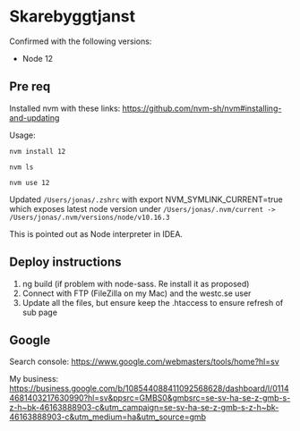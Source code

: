 # Skarebyggtjanst
Confirmed with the following versions:
- Node 12

## Pre req
Installed nvm with these links:
https://github.com/nvm-sh/nvm#installing-and-updating

Usage:

`nvm install 12`

`nvm ls`

`nvm use 12`

Updated `/Users/jonas/.zshrc` with export NVM_SYMLINK_CURRENT=true which exposes
latest node version under 
`/Users/jonas/.nvm/current -> /Users/jonas/.nvm/versions/node/v10.16.3`

This is pointed out as Node interpreter in IDEA.

## Deploy instructions
1. ng build (if problem with node-sass. Re install it as proposed)
2. Connect with FTP (FileZilla on my Mac) and the westc.se user
3. Update all the files, but ensure keep the .htaccess to ensure refresh of sub page

## Google
Search console: https://www.google.com/webmasters/tools/home?hl=sv

My business: https://business.google.com/b/108544088411092568628/dashboard/l/01144681403217630990?hl=sv&ppsrc=GMBS0&gmbsrc=se-sv-ha-se-z-gmb-s-z-h~bk-46163888903-c&utm_campaign=se-sv-ha-se-z-gmb-s-z-h~bk-46163888903-c&utm_medium=ha&utm_source=gmb
